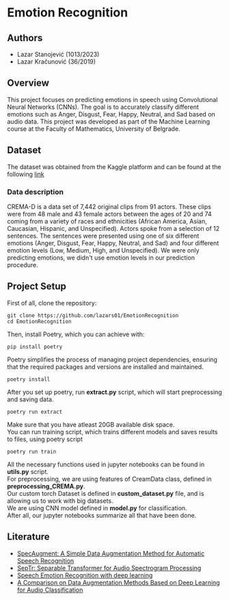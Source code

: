 # Emotion Recognition

## Authors
 - Lazar Stanojević (1013/2023)
 - Lazar Kračunović (36/2019)

## Overview
This project focuses on predicting emotions in speech using Convolutional Neural Networks (CNNs). The goal is to accurately classify different emotions such as Anger, Disgust, Fear, Happy, Neutral, and Sad based on audio data. This project was developed as part of the Machine Learning course at the Faculty of Mathematics, University of Belgrade.


## Dataset
The dataset was obtained from the Kaggle platform and can be found at the following [link](https://www.kaggle.com/datasets/ejlok1/cremad.)

### Data description
CREMA-D is a data set of 7,442 original clips from 91 actors. These clips were from 48 male and 43 female actors between the ages of 20 and 74 coming from a variety of races and ethnicities (African America, Asian, Caucasian, Hispanic, and Unspecified). Actors spoke from a selection of 12 sentences. The sentences were presented using one of six different emotions (Anger, Disgust, Fear, Happy, Neutral, and Sad) and four different emotion levels (Low, Medium, High, and Unspecified).
We were only predicting emotions, we didn't use emotion levels in our prediction procedure.

## Project Setup
First of all, clone the repository:
```shell
git clone https://github.com/lazars01/EmotionRecognition
cd EmotionRecognition
```
Then, install Poetry, which you can achieve with:
```shell
pip install poetry
```
 Poetry simplifies the process of managing project dependencies, ensuring that the required packages and versions are installed and maintained.

```shell
poetry install
```

After you set up poetry, run **extract.py** script, which will start preprocessing and saving data.
```shell
poetry run extract
```
Make sure that you have atleast 20GB available disk space. \
You can run training script, which trains different models and saves results to files, using poetry script
```shell
poetry run train
```
All the necessary functions used in jupyter notebooks can be found in **utils.py** script. \
For preprocessing, we are using features of CreamData class, defined in **preprocessing_CREMA.py**. \
Our custom torch Dataset is defined in **custom_dataset.py** file, and is allowing us to work with big datasets. \
We are using CNN model defined in **model.py** for classification. \
After all, our jupyter notebooks summarize all that have been done.

## Literature
- [SpecAugment: A Simple Data Augmentation Method for Automatic Speech Recognition](https://arxiv.org/abs/1904.08779)
- [SepTr: Separable Transformer for Audio Spectrogram Processing](https://www.researchgate.net/publication/363646767_SepTr_Separable_Transformer_for_Audio_Spectrogram_Processing)
- [Speech Emotion Recognition with deep learning](https://ieeexplore.ieee.org/document/8049931)
- [A Comparison on Data Augmentation Methods Based on Deep Learning for Audio Classification](https://iopscience.iop.org/article/10.1088/1742-6596/1453/1/012085/meta)
